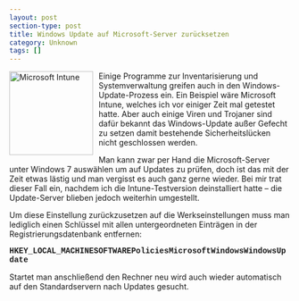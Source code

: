 ```yaml
---
layout: post
section-type: post
title: Windows Update auf Microsoft-Server zurücksetzen
category: Unknown
tags: []
---
```

<p><img style="background-image: none; border-bottom: 0px; border-left: 0px; margin: 0px 10px 10px 0px; padding-left: 0px; padding-right: 0px; display: inline; float: left; border-top: 0px; border-right: 0px; padding-top: 0px" title="Microsoft Intune" border="0" alt="Microsoft Intune" align="left" src="http://anheledirwp.blob.core.windows.net/wordpress/2011/07/Microsoft-Intune.png" width="150" height="150" />Einige Programme zur Inventarisierung und Systemverwaltung greifen auch in den Windows-Update-Prozess ein. Ein Beispiel wäre Microsoft Intune, welches ich vor einiger Zeit mal getestet hatte. Aber auch einige Viren und Trojaner sind dafür bekannt das Windows-Update außer Gefecht zu setzen damit bestehende Sicherheitslücken nicht geschlossen werden.</p>  <p>Man kann zwar per Hand die Microsoft-Server unter Windows 7 auswählen um auf Updates zu prüfen, doch ist das mit der Zeit etwas lästig und man vergisst es auch ganz gerne wieder. Bei mir trat dieser Fall ein, nachdem ich die Intune-Testversion deinstalliert hatte – die Update-Server blieben jedoch weiterhin umgestellt.</p>  <p>Um diese Einstellung zurückzusetzen auf die Werkseinstellungen muss man lediglich einen Schlüssel mit allen untergeordneten Einträgen in der Registrierungsdatenbank entfernen:</p>  <p><font face="Courier New"><strong>HKEY_LOCAL_MACHINESOFTWAREPoliciesMicrosoftWindowsWindowsUpdate</strong></font></p>  <p>Startet man anschließend den Rechner neu wird auch wieder automatisch auf den Standardservern nach Updates gesucht.</p>
